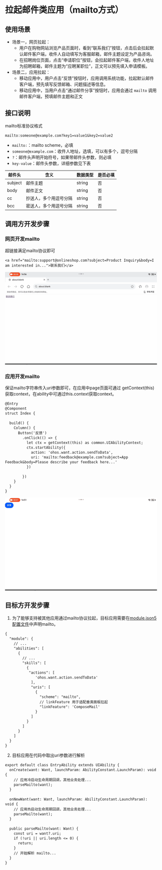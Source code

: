 # 拉起邮件类应用（mailto方式）

## 使用场景

+ 场景一，网页拉起：
    + 用户在购物网站浏览产品页面时，看到“联系我们”按钮，点击后会拉起默认邮件客户端，收件人自动填写为客服邮箱，邮件主题设定为产品咨询。
    + 在招聘岗位页面，点击“申请职位”按钮，会拉起邮件客户端，收件人地址为招聘邮箱，邮件主题为“应聘某职位”，正文可以预先填入申请模板。
+ 场景二，应用拉起：
    + 移动应用中，用户点击“反馈”按钮时，应用调用系统功能，拉起默认邮件客户端，预先填写反馈邮箱、问题描述等信息。
    + 移动应用中，当用户点击“通过邮件分享”按钮时，应用会通过 `mailto` 调用邮件客户端，预填邮件主题和正文

## 接口说明

mailto标准协议格式

```
mailto:someone@example.com?key1=value1&key2=value2
```

+ `mailto:`：mailto scheme，必填
+ `someone@example.com`：收件人地址，选填，可以有多个，逗号分隔
+ `?`：邮件头声明开始符号，如果带邮件头参数，则必填
+ `key-value`：邮件头参数，详细参数见下表

| 邮件头| 含义| 数据类型 | 是否必填|
| --- | --- | --- | --- |
| subject | 邮件主题 | string | 否 |
| body | 邮件正文 | string | 否 |
| cc| 抄送人，多个用逗号分隔 | string | 否 |
| bcc| 密送人，多个用逗号分隔 | string | 否 |

## 调用方开发步骤

### 网页开发mailto

超链接满足mailto协议即可

```
<a href="mailto:support@onlineshop.com?subject=Product Inquiry&body=I am interested in...">联系我们</a>
```

![image](figures/mailto-html.gif)

### 应用开发mailto

保证mailto字符串传入uri参数即可，在应用中page页面可通过 getContext(this) 获取context，在ability中可通过this.context获取context。

```
@Entry
@Component
struct Index {

  build() {
    Column() {
      Button('反馈')
        .onClick(() => {
          let ctx = getContext(this) as common.UIAbilityContext;
          ctx.startAbility({
            action: 'ohos.want.action.sendToData',
            uri: 'mailto:feedback@example.com?subject=App Feedback&body=Please describe your feedback here...'
          })
        
        })
    }
  }
}
```

![image](figures/mailto-app.gif)

## 目标方开发步骤

1. 为了能够支持被其他应用通过mailto协议拉起，目标应用需要在[module.json5配置文件](../quick-start/module-configuration-file.md)中声明mailto。

```
{
  "module": {
    // ...
    "abilities": [
      {
        // ...
        "skills": [
          {
           "actions": [
              'ohos.want.action.sendToData'
            ],
            "uris": [
              {
                "scheme": "mailto",
                // linkFeature 用于适配垂类面板拉起
                "linkFeature": 'ComposeMail'
              }
            ]
          }
        ]
      }
    ]
  }
}
```

2. 目标应用在代码中取出uri参数进行解析

```
export default class EntryAbility extends UIAbility {
  onCreate(want: Want, launchParam: AbilityConstant.LaunchParam): void { 
    // 应用冷启动生命周期回调，其他业务处理...
    parseMailto(want);
  }

  onNewWant(want: Want, launchParam: AbilityConstant.LaunchParam): void {
    // 应用热启动生命周期回调，其他业务处理...
    parseMailto(want);
  }

  public parseMailto(want: Want) {
    const uri = want?.uri;
    if (!uri || uri.length <= 0) {
      return;
    }
    // 开始解析 mailto...
  }
}

```
